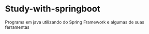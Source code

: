 # Study-with-springboot
Programa em java utilizando do Spring Framework e algumas de suas ferramentas
